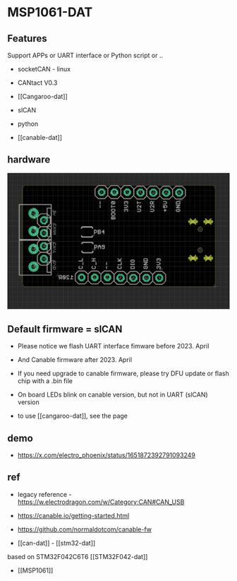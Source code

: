 # MSP1061-DAT


## Features 

Support APPs or UART interface or Python script or ..
- socketCAN - linux 
- CANtact V0.3 
- [[Cangaroo-dat]] 
- slCAN
- python 

- [[canable-dat]]

## hardware 

![](52-11-17-28-04-2023.png)



## Default firmware = slCAN
- Please notice we flash UART interface fimware before 2023. April
- And Canable firmware after 2023. April
- If you need upgrade to canable firmware, please try DFU update or flash chip with a .bin file
- On board LEDs blink on canable version, but not in UART (slCAN) version

- to use [[cangaroo-dat]], see the page


## demo 

- https://x.com/electro_phoenix/status/1651872392791093249



## ref 

- legacy reference - https://w.electrodragon.com/w/Category:CAN#CAN_USB
- https://canable.io/getting-started.html
- https://github.com/normaldotcom/canable-fw

- [[can-dat]] - [[stm32-dat]]


based on STM32F042C6T6 [[STM32F042-dat]]

- [[MSP1061]]